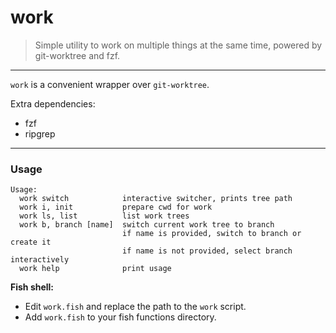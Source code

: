# work

> Simple utility to work on multiple things at the same time, powered by git-worktree and fzf.

---

`work` is a convenient wrapper over `git-worktree`.

Extra dependencies:
- fzf
- ripgrep

---

### Usage

```
Usage:
  work switch            interactive switcher, prints tree path
  work i, init           prepare cwd for work
  work ls, list          list work trees
  work b, branch [name]  switch current work tree to branch
                         if name is provided, switch to branch or create it
                         if name is not provided, select branch interactively
  work help              print usage
```

**Fish shell:**

- Edit `work.fish` and replace the path to the `work` script.
- Add `work.fish` to your fish functions directory.


